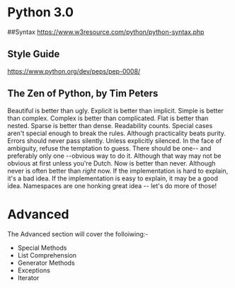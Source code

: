 # Python 3.0 
##Syntax
https://www.w3resource.com/python/python-syntax.php

## Style Guide
https://www.python.org/dev/peps/pep-0008/

## The Zen of Python, by Tim Peters

Beautiful is better than ugly.
Explicit is better than implicit.
Simple is better than complex.
Complex is better than complicated.
Flat is better than nested.
Sparse is better than dense.
Readability counts.
Special cases aren't special enough to break the rules.
Although practicality beats purity.
Errors should never pass silently.
Unless explicitly silenced.
In the face of ambiguity, refuse the temptation to guess.
There should be one-- and preferably only one --obvious way to do it.
Although that way may not be obvious at first unless you're Dutch.
Now is better than never.
Although never is often better than *right* now.
If the implementation is hard to explain, it's a bad idea.
If the implementation is easy to explain, it may be a good idea.
Namespaces are one honking great idea -- let's do more of those!

# Advanced 

The Advanced section will cover the folloiwing:-

 * Special Methods
 * List Comprehension
 * Generator Methods
 * Exceptions
 * Iterator


